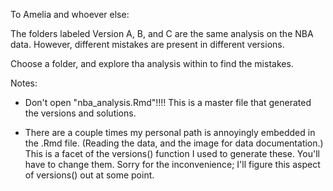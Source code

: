 To Amelia and whoever else:

The folders labeled Version A, B, and C are the same analysis on the NBA data.  However, different mistakes are present in different versions.

Choose a folder, and explore tha analysis within to find the mistakes.

Notes:

- Don't open "nba_analysis.Rmd"!!!!  This is a master file that generated the versions and solutions.

- There are a couple times my personal path is annoyingly embedded in the .Rmd file.  (Reading the data, and the image for data documentation.)  This is a facet of the versions() function I used to generate these. You'll have to change them. Sorry for the inconvenience; I'll figure this aspect of versions() out at some point.
